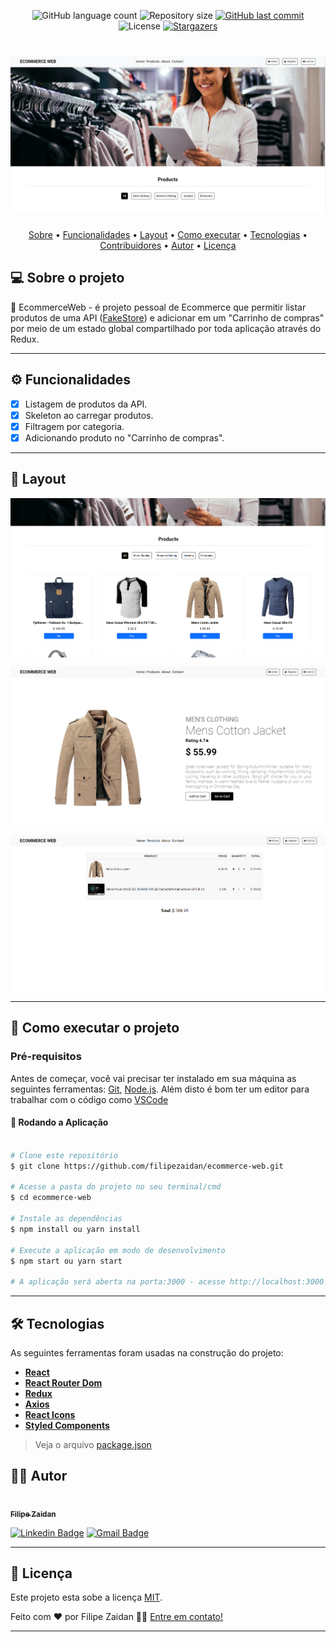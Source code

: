 
  
<p align="center">
  <img alt="GitHub language count" src="https://img.shields.io/github/languages/count/filipezaidan/ecommerce-web?color=%2304D361">

  <img alt="Repository size" src="https://img.shields.io/github/repo-size/filipezaidan/ecommerce-web">

  
  <a href="https://github.com/filipezaidan/ecommerce-web/commits/master">
    <img alt="GitHub last commit" src="https://img.shields.io/github/last-commit/filipezaidan/ecommerce-web">
  </a>
    
   <img alt="License" src="https://img.shields.io/badge/license-MIT-brightgreen">
   <a href="https://github.com/filipezaidan/ecommerce-web">
    <img alt="Stargazers" src="https://img.shields.io/github/stars/filipezaidan/ecommerce-web?style=social">
  </a>

</p>
<h1 align="center">
    <img alt="EcommerceWeb" title="#EcommerceWeb" src="https://github.com/filipezaidan/ecommerce-web/blob/main/src/assets/layout/walpapper.png?raw=true" />
</h1>


<p align="center">
 <a href="#-sobre-o-projeto">Sobre</a> •
 <a href="#-funcionalidades">Funcionalidades</a> •
 <a href="#-layout">Layout</a> • 
 <a href="#-como-executar-o-projeto">Como executar</a> • 
 <a href="#-tecnologias">Tecnologias</a> • 
 <a href="#-contribuidores">Contribuidores</a> • 
 <a href="#-autor">Autor</a> • 
 <a href="#user-content--licença">Licença</a>
</p>


## 💻 Sobre o projeto

📌 EcommerceWeb - é  projeto pessoal de Ecommerce que permitir listar produtos de uma API (<a href="https://fakestoreapi.com/">FakeStore</a>)  e adicionar em um "Carrinho de compras" por meio de um estado global compartilhado por toda aplicação através do Redux. 


---

## ⚙️ Funcionalidades
- [x] Listagem de produtos da API.
- [x] Skeleton ao carregar produtos.
- [x] Filtragem por categoria.
- [x] Adicionando produto no "Carrinho de compras".

---

## 🎨 Layout


<p align="center" style="display: flex; align-items: flex-start; justify-content: center;">
  <img alt="List Products Ecommerce" title="Products Ecommerce" src="https://raw.githubusercontent.com/filipezaidan/ecommerce-web/main/src/assets/layout/products.png" width="600px">
</p>
<p align="center" style="display: flex; align-items: flex-start; justify-content: center;">
  <img alt="View Product" title="Product" src="https://github.com/filipezaidan/ecommerce-web/blob/main/src/assets/layout/product.png?raw=true" width="600px">
</p>
<p align="center" style="display: flex; align-items: flex-start; justify-content: center;">
  <img alt="Cart Products" title="Cart Product" src="https://github.com/filipezaidan/ecommerce-web/blob/main/src/assets/layout/cart.png?raw=true" width="600px">
</p>


---

## 🚀 Como executar o projeto

### Pré-requisitos

Antes de começar, você vai precisar ter instalado em sua máquina as seguintes ferramentas:
[Git](https://git-scm.com), [Node.js](https://nodejs.org/en/). 
Além disto é bom ter um editor para trabalhar com o código como [VSCode](https://code.visualstudio.com/)

#### 🧭 Rodando a Aplicação

```bash

# Clone este repositório
$ git clone https://github.com/filipezaidan/ecommerce-web.git

# Acesse a pasta do projeto no seu terminal/cmd
$ cd ecommerce-web

# Instale as dependências
$ npm install ou yarn install

# Execute a aplicação em modo de desenvolvimento
$ npm start ou yarn start

# A aplicação será aberta na porta:3000 - acesse http://localhost:3000

```
---

## 🛠 Tecnologias

As seguintes ferramentas foram usadas na construção do projeto:

-   **[React](https://reactjs.org/)**
-  **[React Router Dom](https://github.com/ReactTraining/react-router/tree/master/packages/react-router-dom)**
- **[Redux](https://redux.js.org/introduction/getting-started)**
- **[Axios](https://axios-http.com/ptbr/docs/intro)**
-   **[React Icons](https://react-icons.github.io/react-icons/)**
-   **[Styled Components](https://styled-components.com/docs)**

> Veja o arquivo  [package.json](https://github.com/filipezaidan/ecommerce-web/blob/master/package.json)

## 👨‍💻 Autor

<a href="">
 <img style="border-radius: 50%;" src="https://avatars.githubusercontent.com/u/41112779?s=120&v=4" width="100px;" alt=""/>
 <br />
 <sub><b>Filipe Zaidan</b></sub></a>
 <br />

[![Linkedin Badge](https://img.shields.io/badge/-FilipeZaidan-blue?style=flat-square&logo=Linkedin&logoColor=white&link=https://www.linkedin.com/in/filipezaidan/)](https://www.linkedin.com/in/filipezaidan/) 
[![Gmail Badge](https://img.shields.io/badge/-felipezaidan10@gmail.com-c14438?style=flat-square&logo=Gmail&logoColor=white&link=mailto:felipezaidan10@gmail.com)](mailto:felipezaidan10@gmail.com)

---

## 📝 Licença

Este projeto esta sobe a licença [MIT](./LICENSE).

Feito com ❤️ por Filipe Zaidan 👋🏽 [Entre em contato!](https://www.linkedin.com/in/filipezaidan/)

---
